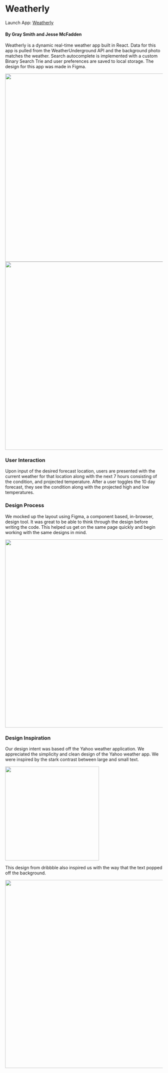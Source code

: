 # Weatherly

Launch App: <a href="https://gs-jm-weatherly.herokuapp.com/">Weatherly</a>

#### By Gray Smith and Jesse McFadden

Weatherly is a dynamic real-time weather app built in React. Data for this app is pulled from the WeatherUnderground API and the background photo matches the weather. Search autocomplete is implemented with a custom Binary Search Trie and user preferences are saved to local storage. The design for this app was made in Figma.

<img src="https://i.imgur.com/0IJDydV.png" width='600px'>

<img src="https://i.imgur.com/tTR2nkE.jpg" width='600px'>

### User Interaction

Upon input of the desired forecast location, users are presented with the current weather for that location along with the next 7 hours consisting of the condition, and projected temperature. After a user toggles the 10 day forecast, they see the condition along with the projected high and low temperatures.

### Design Process

We mocked up the layout using Figma, a component based, in-browser, design tool. It was great to be able to think through the design before writing the code. This helped us get on the same page quickly and begin working with the same designs in mind.

<img src="https://i.imgur.com/oxKZDul.png" width='600px'>

### Design Inspiration

Our design intent was based off the Yahoo weather application. We appreciated the simplicity and clean design of the Yahoo weather app. We were inspired by the stark contrast between large and small text.

<img src="https://i.imgur.com/VQnDtB3.png" width='300px'>

This design from dribbble also inspired us with the way that the text popped off the background.

<img src="https://i.imgur.com/hiGq9ri.png" width='600px'>
